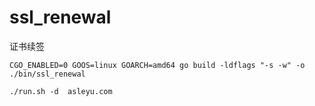 # ssl_renewal
证书续签 

```shell
CGO_ENABLED=0 GOOS=linux GOARCH=amd64 go build -ldflags "-s -w" -o ./bin/ssl_renewal
```

```shell
./run.sh -d  asleyu.com
```